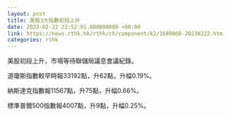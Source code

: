```yaml
---
layout: post
title: 美股3大指數初段上升
date: 2023-02-22 22:52:01.000000000 +08:00
link: https://news.rthk.hk/rthk/ch/component/k2/1689060-20230222.htm
categories: rthk
---
```


美股初段上升，市場等待聯儲局議息會議紀錄。

道瓊斯指數較早時報33192點，升62點，升幅0.19%。

納斯達克指數報11567點，升75點，升幅0.66%。

標準普爾500指數報4007點，升9點，升幅0.25%。
